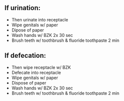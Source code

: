 ## If urination:
- Then urinate into receptacle
- Wipe genitals w/ paper
- Dipose of paper
- Wash hands w/ BZK 2x 30 sec
- Brush teeth w/ toothbrush & fluoride toothpaste 2 min
## If defecation:
- Then wipe receptacle w/ BZK
- Defecate into receptacle
- Wipe genitals w/ paper
- Dispose of paper
- Wash hands w/ BZK 2x 30 sec
- Brush teeth w/ toothbrush & fluoride toothpaste 2 min
